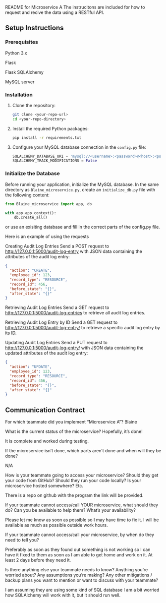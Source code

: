 README for Microservice A
The instrucitons are included for how to request and recive the data using a RESTful API.
## Setup Instructions

### Prerequisites

Python 3.x

Flask

Flask SQLAlchemy

MySQL server

### Installation

1. Clone the repository:

    ```bash
    git clone <your-repo-url>
    cd <your-repo-directory>
    ```

2. Install the required Python packages:

    ```bash
    pip install -r requirements.txt
    ```

3. Configure your MySQL database connection in the `config.py` file:

    ```python
    SQLALCHEMY_DATABASE_URI = 'mysql://<username>:<password>@<host>:<port>/<database_name>'
    SQLALCHEMY_TRACK_MODIFICATIONS = False
    ```

### Initialize the Database

Before running your application, initialize the MySQL database. In the same directory as `Blaine_microservice.py`, create an `initialize_db.py` file with the following content:

```python
from Blaine_microservice import app, db

with app.app_context():
    db.create_all()
```
or use an exisiting database and fill in the correct parts of the config.py file.

Here is an example of using the requests

Creating Audit Log Entries
Send a POST request to http://127.0.0.1:5000/audit-log-entry with JSON data containing the attributes of the audit log entry:

```json
{
  "action": "CREATE",
  "employee_id": 123,
  "record_type": "RESOURCE",
  "record_id": 456,
  "before_state": "{}",
  "after_state": "{}"
}


```
Retrieving Audit Log Entries
Send a GET request to http://127.0.0.1:5000/audit-log-entries to retrieve all audit log entries.

Retrieving Audit Log Entry by ID
Send a GET request to http://127.0.0.1:5000/audit-log-entry/<id> to retrieve a specific audit log entry by its ID.

Updating Audit Log Entries
Send a PUT request to http://127.0.0.1:5000/audit-log-entry/<id> with JSON data containing the updated attributes of the audit log entry:

```json
{
  "action": "UPDATE",
  "employee_id": 123,
  "record_type": "RESOURCE",
  "record_id": 456,
  "before_state": "{}",
  "after_state": "{}"
}
```

## Communication Contract

For which teammate did you implement “Microservice A”?
Blaine

What is the current status of the microservice? Hopefully, it’s done!

It is complete and worked during testing.

If the microservice isn’t done, which parts aren’t done and when will they be done?

N/A

How is your teammate going to access your microservice? Should they get your code from GitHub? Should they run your code locally? Is your microservice hosted somewhere? Etc.

There is a repo on github with the program the link will be provided.

If your teammate cannot access/call YOUR microservice, what should they do? Can you be available to help them? What’s your availability?

Please let me know as soon as possible so I may have time to fix it. I will be available as much as possible outside work hours.

If your teammate cannot access/call your microservice, by when do they need to tell you?

Preferably as soon as they found out something is not working so I can have it fixed to them as soon as I am able to get home and work on it. At least 2 days before they need it.

Is there anything else your teammate needs to know? Anything you’re worried about? Any assumptions you’re making? Any other mitigations / backup plans you want to mention or want to discuss with your teammate?

I am assuming they are using some kind of SQL database I am a bit worried how SQLAlchemy will work with it, but it should run well. 

